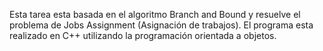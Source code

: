 Esta tarea esta basada en el algoritmo Branch and Bound y resuelve el problema de Jobs Assignment (Asignación de trabajos). El programa esta realizado en
C++ utilizando la programación orientada a objetos.